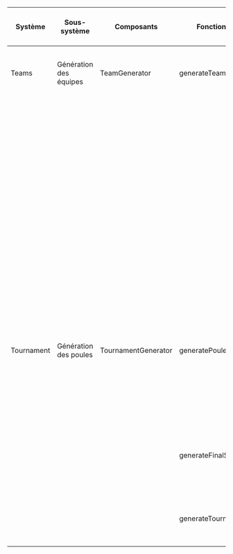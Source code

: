 | Système    | Sous-système           | Composants          | Fonctions           | Modes de défaillance                                                                                       | Effets d’une défaillance                                                               | G   | F   | D   | Criticité | Actions correctives et précenvites                                       |
| ---------- | ---------------------- | ------------------- | ------------------- | ---------------------------------------------------------------------------------------------------------- | -------------------------------------------------------------------------------------- | --- | --- | --- | --------- | ------------------------------------------------------------------------ |
| Teams      | Génération des équipes | TeamGenerator       | generateTeams       | Le paramètre players n’est pas itérable                                                                    | mauvaise utilisation de la fonctionnalité, erreur lors de l’exécution de l’application | 8   | 10  | 10  | 800       | Vérification des entrées utilisateurs                                    |
|            |                        |                     |                     | Le paramètre players est une Chaine de caractère                                                           | découpe la chaine et considère chaque lettre comme un joueur                           | 9   | 10  | 10  | 900       | Vérification des entrées utilisateurs                                    |
|            |                        |                     |                     | Le paramètre players est composé d’éléments vides                                                          | Chaque teams contient des éléments vides                                               | 6   | 10  | 8   | 480       | Vérification des éléments envoyées dans le tableau players               |
|            |                        |                     |                     | Le paramètre playerPerTeams n’est pas un nombre (ou NaN)                                                   | L’application crash car consomme trop de mémoire                                       | 10  | 10  | 10  | 1000      | Vérification des entrées utilisateurs                                    |
|            |                        |                     |                     | Players / playersPerTeams ne retourne pas un nombre entier                                                 | inégalité entre les joeurs, perte de fiabilité                                         | 2   | 6   | 8   | 96        | demande de confirmation à l’utilisateur pour accepter des teams inégales |
| Tournament | Génération des poules  | TournamentGenerator | generatePoules      | paramètre teams non itérable, string ou composé d’éléments vides                                           | même risque d’erreurs que recensés précedemment avec players                           | 9   | 10  | 10  | 900       | Vérification des entrées utilisateurs                                    |
|            |                        |                     |                     | le nombre de teamsp est inférieur à 4                                                                      | pas assez d’équipes pour un poule mais aucun retour utilisateur                        | 1   | 2   | 4   | 8         | Message d’information si le nombre de teams est insuffisant              |
|            |                        |                     | generateFinalStages | si nombre de team impair, un stage se fait avec qu’une équipe et risque de retourner undefined pour winner | Erreur lors de l’affichage des différents tournaments et de l’équipe gagnante          | 8   | 5   | 5   | 200       | Vérification du nombre d’équipes inscrites pour le tournament            |
|            |                        |                     | generateTournament  | le code s’exécute même dans le cas où il n’y a aucune équipe participante                                  | utilisation de mémoire inutile                                                         | 1   | 1   | 6   | 6         | Vérification du nombre de teams avant lancement du tournois              |
